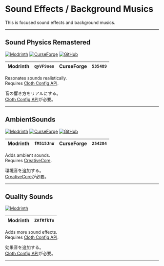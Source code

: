 # Sound Effects / Background Musics  

  This is focused sound effects and background musics.  

---

[sound-physics-remastered_mr]: https://img.shields.io/modrinth/dt/qyVF9oeo?logo=modrinth
[sound-physics-remastered_cf]: https://img.shields.io/curseforge/dt/535489?logo=curseforge
[sound-physics-remastered_gh]: https://img.shields.io/github/last-commit/henkelmax/sound-physics-remastered?logo=github

[cloth-config]: https://modrinth.com/mod/cloth-config

## Sound Physics Remastered  

  [![Modrinth][sound-physics-remastered_mr]](https://modrinth.com/mod/sound-physics-remastered)
  [![CurseForge][sound-physics-remastered_cf]](https://curseforge.com/minecraft/mc-mods/sound-physics-remastered)
  [![GitHub][sound-physics-remastered_gh]](https://github.com/henkelmax/sound-physics-remastered)

  | Modrinth | `qyVF9oeo` | CurseForge | `535489` |
  | :------: | :--------: | :--------: | :------: |  

  Resonates sounds realistically.  
  Requires [Cloth Config API][cloth-config].  

  音の響き方をリアルにする。  
  [Cloth Config API][cloth-config]が必要。  

---

[ambientsounds_mr]: https://img.shields.io/modrinth/dt/fM515JnW?logo=modrinth
[ambientsounds_cf]: https://img.shields.io/curseforge/dt/254284?logo=curseforge
[ambientsounds_gh]: https://img.shields.io/github/last-commit/creativemd/ambientsounds?logo=github

[creativecore]: https://modrinth.com/mod/creativecore

## AmbientSounds  

  [![Modrinth][ambientsounds_mr]](https://modrinth.com/mod/ambientsounds)
  [![CurseForge][ambientsounds_cf]](https://curseforge.com/minecraft/mc-mods/ambientsounds)
  [![GitHub][ambientsounds_gh]](https://github.com/creativemd/ambientsounds)

  | Modrinth | `fM515JnW` | CurseForge | `254284` |
  | :------: | :--------: | :--------: | :------: |  

  Adds ambient sounds.  
  Requires [CreativeCore][creativecore].  

  環境音を追加する。  
  [CreativeCore][creativecore]が必要。  

---

[quality-sounds_mr]: https://img.shields.io/modrinth/dt/ZAfRfkTo?logo=modrinth

## Quality Sounds  

  [![Modrinth][quality-sounds_mr]](https://modrinth.com/mod/quality-sounds)

  | Modrinth | `ZAfRfkTo` |
  | :------: | :--------: |  

  Adds more sound effects.  
  Requires [Cloth Config API][cloth-config].  

  効果音を追加する。  
  [Cloth Config API][cloth-config]が必要。  

---
